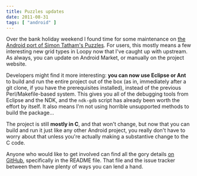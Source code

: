 ```yaml
---
title: Puzzles updates
date: 2011-08-31
tags: [ "android" ]
---
```


Over the bank holiday weekend I found time for some maintenance on [the Android port of Simon Tatham's Puzzles](/projects/android-puzzles/). For users, this mostly means a few interesting new grid types in Loopy now that I've caught up with upstream. As always, you can update on Android Market, or manually on the project website.

<!--more-->

Developers might find it more interesting: **you can now use Eclipse or Ant** to build and run the entire project out of the box (as in, immediately after a git clone, if you have the prerequisites installed), instead of the previous Perl/Makefile-based system. This gives you all of the debugging tools from Eclipse and the NDK, and the `ndk-gdb` script has already been worth the effort by itself. It also means I'm not using horrible unsupported methods to build the package…

The project is still **mostly in C**, and that won't change, but now that you can build and run it just like any other Android project, you really don't have to worry about that unless you're actually making a substantive change to the C code.

Anyone who would like to get involved can find all the gory details [on GitHub](https://github.com/chrisboyle/sgtpuzzles), specifically in the README file. That file and the issue tracker between them have plenty of ways you can lend a hand.
